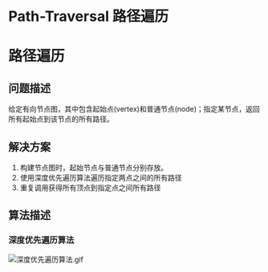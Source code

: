 # Path-Traversal 路径遍历


# 路径遍历

## 问题描述
给定有向节点图，其中包含起始点(vertex)和普通节点(node)；指定某节点，返回所有起始点到该节点的所有路径。

## 解决方案

 1. 构建节点图时，起始节点与普通节点分别存放。
 2. 使用深度优先遍历算法遍历指定两点之间的所有路径
 3. 重复调用获得所有顶点到指定点之间所有路径
 
## 算法描述
### 深度优先遍历算法
![深度优先遍历算法.gif][1]


  [1]: http://oevwfwaro.bkt.clouddn.com/%E6%B7%B1%E5%BA%A6%E4%BC%98%E5%85%88%E9%81%8D%E5%8E%86.gif
